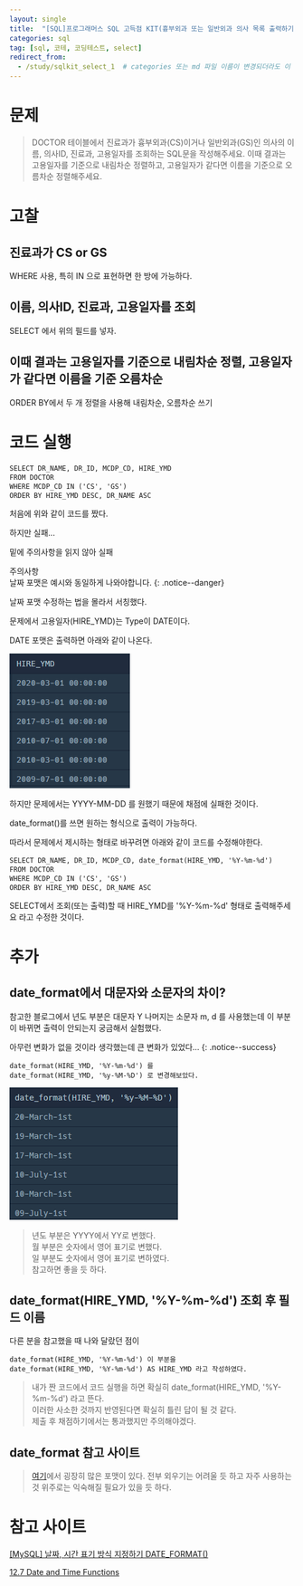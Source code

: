 ```yaml
---
layout: single
title:  "[SQL]프로그래머스 SQL 고득점 KIT(흉부외과 또는 일반외과 의사 목록 출력하기)"
categories: sql
tag: [sql, 코테, 코딩테스트, select]
redirect_from:
  - /study/sqlkit_select_1  # categories 또는 md 파일 이름이 변경되더라도 이 포스트로 올 수 있도록 redirect
---
```


# 문제

>DOCTOR 테이블에서 진료과가 흉부외과(CS)이거나 일반외과(GS)인 의사의 이름, 의사ID, 진료과, 고용일자를 조회하는 SQL문을 작성해주세요. 이때 결과는 고용일자를 기준으로 내림차순 정렬하고, 고용일자가 같다면 이름을 기준으로 오름차순 정렬해주세요.

# 고찰

## 진료과가 CS or GS

WHERE 사용, 특히 IN 으로 표현하면 한 방에 가능하다.

## 이름, 의사ID, 진료과, 고용일자를 조회

SELECT 에서 위의 필드를 넣자.

## 이때 결과는 고용일자를 기준으로 내림차순 정렬, 고용일자가 같다면 이름을 기준 오름차순

ORDER BY에서 두 개 정렬을 사용해 내림차순, 오름차순 쓰기

# 코드 실행

```
SELECT DR_NAME, DR_ID, MCDP_CD, HIRE_YMD
FROM DOCTOR
WHERE MCDP_CD IN ('CS', 'GS')
ORDER BY HIRE_YMD DESC, DR_NAME ASC
```

처음에 위와 같이 코드를 짰다.

하지만 실패...

밑에 주의사항을 읽지 않아 실패

주의사항  
날짜 포맷은 예시와 동일하게 나와야합니다.
{: .notice--danger}

날짜 포맷 수정하는 법을 몰라서 서칭했다.

문제에서 고용일자(HIRE_YMD)는 Type이 DATE이다.

DATE 포맷은 출력하면 아래와 같이 나온다.

![img.png](/images/2024-03-21/dateformat.png)

하지만 문제에서는 YYYY-MM-DD 를 원했기 때문에 채점에 실패한 것이다.

date_format()를 쓰면 원하는 형식으로 출력이 가능하다.

따라서 문제에서 제시하는 형태로 바꾸려면 아래와 같이 코드를 수정해야한다.

```
SELECT DR_NAME, DR_ID, MCDP_CD, date_format(HIRE_YMD, '%Y-%m-%d')
FROM DOCTOR
WHERE MCDP_CD IN ('CS', 'GS')
ORDER BY HIRE_YMD DESC, DR_NAME ASC
```

SELECT에서 조회(또는 출력)할 때 HIRE_YMD를 '%Y-%m-%d' 형태로 출력해주세요 라고 수정한 것이다.

# 추가

## date_format에서 대문자와 소문자의 차이?
참고한 블로그에서 년도 부분은 대문자 Y 나머지는 소문자 m, d 를 사용했는데
이 부분이 바뀌면 출력이 안되는지 궁금해서 실험했다.

아무런 변화가 없을 것이라 생각했는데 큰 변화가 있었다...
{: .notice--success}
```
date_format(HIRE_YMD, '%Y-%m-%d') 를
date_format(HIRE_YMD, '%y-%M-%D') 로 변경해보았다.
```

![img.png](/images/2024-03-21/date_yMD_change.png)

>년도 부분은 YYYY에서 YY로 변했다.  
>월 부분은 숫자에서 영어 표기로 변했다.  
>일 부분도 숫자에서 영어 표기로 변하였다.  
>참고하면 좋을 듯 하다.

## date_format(HIRE_YMD, '%Y-%m-%d') 조회 후 필드 이름

다른 분을 참고했을 때 나와 달랐던 점이

```
date_format(HIRE_YMD, '%Y-%m-%d') 이 부분을
date_format(HIRE_YMD, '%Y-%m-%d') AS HIRE_YMD 라고 작성하였다.
```
>내가 짠 코드에서 코드 실행을 하면 확실히 date_format(HIRE_YMD, '%Y-%m-%d') 라고 뜬다.    
>이러한 사소한 것까지 반영된다면 확실히 틀린 답이 될 것 같다.  
>제출 후 채점하기에서는 통과했지만 주의해야겠다.  

## date_format 참고 사이트

>[여기](https://dev.mysql.com/doc/refman/5.7/en/date-and-time-functions.html#function_date-format)에서 굉장히 많은 포맷이 있다.
>전부 외우기는 어려울 듯 하고 자주 사용하는 것 위주로는 익숙해질 필요가 있을 듯 하다.

# 참고 사이트
[[MySQL] 날짜, 시간 표기 방식 지정하기 DATE_FORMAT()](https://lightblog.tistory.com/155)  

[12.7 Date and Time Functions](https://dev.mysql.com/doc/refman/5.7/en/date-and-time-functions.html#function_date-format)